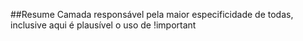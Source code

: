 ##Resume
Camada responsável pela maior especificidade de todas, inclusive aqui é plausível o uso de !important
